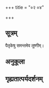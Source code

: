 +++
title = "०२ ०४"

+++
## सूत्रम्
पैतृकेषु समन्तमेव तूष्णीम्।
## अनुकूला

## गृह्यतात्पर्यदर्शनम्

